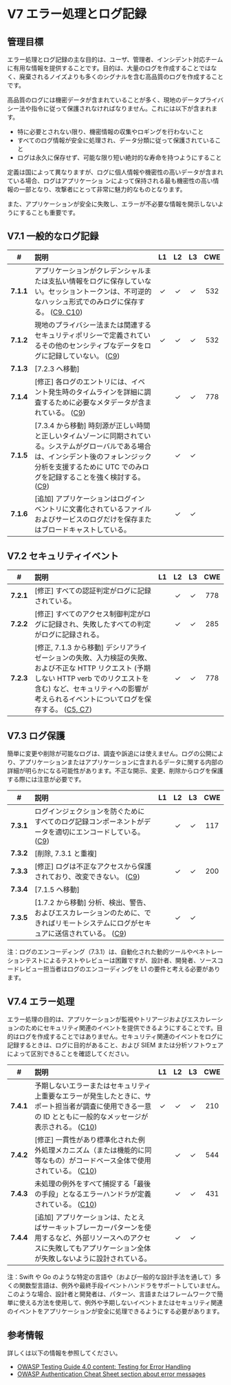 # V7 エラー処理とログ記録

## 管理目標

エラー処理とログ記録の主な目的は、ユーザ、管理者、インシデント対応チームに有用な情報を提供することです。目的は、大量のログを作成することではなく、廃棄されるノイズよりも多くのシグナルを含む高品質のログを作成することです。

高品質のログには機密データが含まれていることが多く、現地のデータプライバシー法や指令に従って保護されなければなりません。これには以下が含まれます。

* 特に必要とされない限り、機密情報の収集やロギングを行わないこと
* すべてのログ情報が安全に処理され、データ分類に従って保護されていること
* ログは永久に保存せず、可能な限り短い絶対的な寿命を持つようにすること

定義は国によって異なりますが、ログに個人情報や機密性の高いデータが含まれている場合、ログはアプリケーショ ンによって保持される最も機密性の高い情報の一部となり、攻撃者にとって非常に魅力的なものとなります。

また、アプリケーションが安全に失敗し、エラーが不必要な情報を開示しないようにすることも重要です。

## V7.1 一般的なログ記録

<!--
機密情報をログに記録するのは危険です。ログそのものが機密情報に分類されるため、暗号化する必要が生じ、保存ポリシーの対象となり、セキュリティ監査で開示する必要があります。必要な情報のみをログに保存し、支払い、クレデンシャル（セッショントークンを含む）、機密情報または個人を特定できる情報は絶対に含めないでください。

V7.1 は OWASP Top 10 2017:A10 をカバーしています。2017:A10 とこのセクションはペネトレーションテストが不可能なため、以下の点が重要です。

* 開発者は、このセクションで L1 とマークされているすべての項目に完全準拠すること。
* ペネトレーションテスト担当者は、インタビューやスクリーンショットまたはアサーションを介して V7.1 のすべての項目への完全準拠を検証すること。
-->

| # | 説明 | L1 | L2 | L3 | CWE |
| :---: | :--- | :---: | :---: | :---: | :---: |
| **7.1.1** | アプリケーションがクレデンシャルまたは支払い情報をログに保存していない。セッショントークンは、不可逆的なハッシュ形式でのみログに保存する。 ([C9, C10](https://owasp.org/www-project-proactive-controls/#div-numbering)) | ✓ | ✓ | ✓ | 532 |
| **7.1.2** | 現地のプライバシー法または関連するセキュリティポリシーで定義されているその他のセンシティブなデータをログに記録していない。 ([C9](https://owasp.org/www-project-proactive-controls/#div-numbering)) | ✓ | ✓ | ✓ | 532 |
| **7.1.3** | [7.2.3 へ移動] | | | | |
| **7.1.4** | [修正] 各ログのエントリには、イベント発生時のタイムラインを詳細に調査するために必要なメタデータが含まれている。 ([C9](https://owasp.org/www-project-proactive-controls/#div-numbering)) | | ✓ | ✓ | 778 |
| **7.1.5** | [7.3.4 から移動] 時刻源が正しい時間と正しいタイムゾーンに同期されている。システムがグローバルである場合は、インシデント後のフォレンジック分析を支援するために UTC でのみログを記録することを強く検討する。 ([C9](https://owasp.org/www-project-proactive-controls/#div-numbering)) | | ✓ | ✓ | |
| **7.1.6** | [追加] アプリケーションはログインベントリに文書化されているファイルおよびサービスのログだけを保存またはブロードキャストしている。 | | ✓ | ✓ | |

## V7.2 セキュリティイベント

<!--
タイムリーなログ記録は、監査イベント、トリアージおよびエスカレーションにとって重要です。アプリケーションのログが明確で、ローカルまたはリモートの監視システムに送信されたログのいずれかで簡単に監視および分析できることを確認してください。

V7.2 は OWASP Top 10 2017:A10 をカバーしています。2017:A10 とこのセクションはペネトレーションテストが不可能なため、以下の点が重要です。

* 開発者は、このセクションで L1 とマークされているすべての項目に完全準拠すること。
* ペネトレーションテスト担当者は、インタビューやスクリーンショットまたはアサーションを介して V7.2 のすべての項目への完全準拠を検証すること。
-->

| # | 説明 | L1 | L2 | L3 | CWE |
| :---: | :--- | :---: | :---: | :---: | :---: |
| **7.2.1** | [修正] すべての認証判定がログに記録されている。 | | ✓ | ✓ | 778 |
| **7.2.2** | [修正] すべてのアクセス制御判定がログに記録され、失敗したすべての判定がログに記録される。 | | ✓ | ✓ | 285 |
| **7.2.3** | [修正, 7.1.3 から移動] デシリアライゼーションの失敗、入力検証の失敗、および不正な HTTP リクエスト (予期しない HTTP verb でのリクエストを含む) など、セキュリティへの影響が考えられるイベントについてログを保存する。 ([C5, C7](https://owasp.org/www-project-proactive-controls/#div-numbering)) | | ✓ | ✓ | 778 |

## V7.3 ログ保護

簡単に変更や削除が可能なログは、調査や訴追には使えません。ログの公開により、アプリケーションまたはアプリケーションに含まれるデータに関する内部の詳細が明らかになる可能性があります。不正な開示、変更、削除からログを保護する際には注意が必要です。

| # | 説明 | L1 | L2 | L3 | CWE |
| :---: | :--- | :---: | :---: | :---: | :---: |
| **7.3.1** | ログインジェクションを防ぐためにすべてのログ記録コンポーネントがデータを適切にエンコードしている。 ([C9](https://owasp.org/www-project-proactive-controls/#div-numbering)) | | ✓ | ✓ | 117 |
| **7.3.2** | [削除, 7.3.1 と重複] | | | | |
| **7.3.3** | [修正] ログは不正なアクセスから保護されており、改変できない。 ([C9](https://owasp.org/www-project-proactive-controls/#div-numbering)) | | ✓ | ✓ | 200 |
| **7.3.4** | [7.1.5 へ移動] | | | | |
| **7.3.5** | [1.7.2 から移動] 分析、検出、警告、およびエスカレーションのために、できればリモートシステムにログがセキュアに送信されている。 ([C9](https://owasp.org/www-project-proactive-controls/#div-numbering)) | | ✓ | ✓ | |

注：ログのエンコーディング（7.3.1）は、自動化された動的ツールやペネトレーションテストによるテストやレビューは困難ですが、設計者、開発者、ソースコードレビュー担当者はログのエンコーディングを L1 の要件と考える必要があります。

## V7.4 エラー処理

エラー処理の目的は、アプリケーションが監視やトリアージおよびエスカレーションのためにセキュリティ関連のイベントを提供できるようにすることです。目的はログを作成することではありません。セキュリティ関連のイベントをログに記録するときは、ログに目的があること、および SIEM または分析ソフトウェアによって区別できることを確認してください。

| # | 説明 | L1 | L2 | L3 | CWE |
| :---: | :--- | :---: | :---: | :---: | :---: |
| **7.4.1** | 予期しないエラーまたはセキュリティ上重要なエラーが発生したときに、サポート担当者が調査に使用できる一意の ID とともに一般的なメッセージが表示される。 ([C10](https://owasp.org/www-project-proactive-controls/#div-numbering)) | ✓ | ✓ | ✓ | 210 |
| **7.4.2** | [修正] 一貫性があり標準化された例外処理メカニズム（または機能的に同等なもの）がコードベース全体で使用されている。 ([C10](https://owasp.org/www-project-proactive-controls/#div-numbering)) | | ✓ | ✓ | 544 |
| **7.4.3** | 未処理の例外をすべて捕捉する「最後の手段」となるエラーハンドラが定義されている。 ([C10](https://owasp.org/www-project-proactive-controls/#div-numbering)) | | ✓ | ✓ | 431 |
| **7.4.4** | [追加] アプリケーションは、たとえばサーキットブレーカーパターンを使用するなど、外部リソースへのアクセスに失敗してもアプリケーション全体が失敗しないように設計されている。 | | ✓ | ✓ | |

注：Swift や Go のような特定の言語や（および一般的な設計手法を通して）多くの関数型言語は、例外や最終手段イベントハンドラをサポートしていません。このような場合、設計者と開発者は、パターン、言語またはフレームワークで簡単に使える方法を使用して、例外や予期しないイベントまたはセキュリティ関連のイベントをアプリケーションが安全に処理できるようにする必要があります。

## 参考情報

詳しくは以下の情報を参照してください。

* [OWASP Testing Guide 4.0 content: Testing for Error Handling](https://owasp.org/www-project-web-security-testing-guide/v41/4-Web_Application_Security_Testing/08-Testing_for_Error_Handling/README.html)
* [OWASP Authentication Cheat Sheet section about error messages](https://cheatsheetseries.owasp.org/cheatsheets/Authentication_Cheat_Sheet.html#authentication-and-error-messages)
